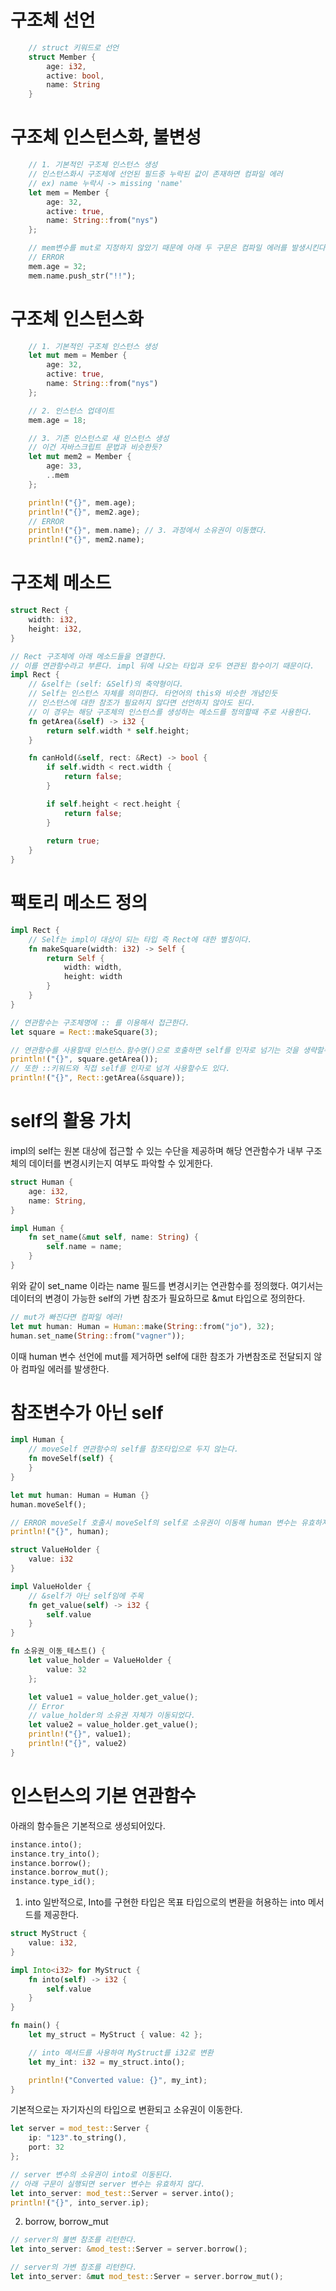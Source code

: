 # 구조체 선언 

```rust
    // struct 키워드로 선언
    struct Member {
        age: i32,
        active: bool,
        name: String
    }
```

# 구조체 인스턴스화, 불변성
```rust
    // 1. 기본적인 구조체 인스턴스 생성
    // 인스턴스화시 구조체에 선언된 필드중 누락된 값이 존재하면 컴파일 에러 
    // ex) name 누락시 -> missing 'name'
    let mem = Member {
        age: 32,
        active: true,
        name: String::from("nys")
    };

    // mem변수를 mut로 지정하지 않았기 때문에 아래 두 구문은 컴파일 에러를 발생시킨다.
    // ERROR
    mem.age = 32;
    mem.name.push_str("!!");
```

# 구조체 인스턴스화 
```rust
    // 1. 기본적인 구조체 인스턴스 생성
    let mut mem = Member {
        age: 32,
        active: true,
        name: String::from("nys")
    };

    // 2. 인스턴스 업데이트
    mem.age = 18;

    // 3. 기존 인스턴스로 새 인스턴스 생성  
    // 이건 자바스크립트 문법과 비슷한듯?
    let mut mem2 = Member {
        age: 33,
        ..mem
    };

    println!("{}", mem.age);
    println!("{}", mem2.age);
    // ERROR
    println!("{}", mem.name); // 3. 과정에서 소유권이 이동했다.
    println!("{}", mem2.name);
```

# 구조체 메소드

```rust
struct Rect {
    width: i32,
    height: i32,
}

// Rect 구조체에 아래 메소드들을 연결한다.
// 이를 연관함수라고 부른다. impl 뒤에 나오는 타입과 모두 연관된 함수이기 때문이다.
impl Rect {
    // &self는 (self: &Self)의 축약형이다.
    // Self는 인스턴스 자체를 의미한다. 타언어의 this와 비슷한 개념인듯
    // 인스턴스에 대한 참조가 필요허지 않다면 선언하지 않아도 된다.
    // 이 경우는 해당 구조체의 인스턴스를 생성하는 메소드를 정의할때 주로 사용한다.
    fn getArea(&self) -> i32 {
        return self.width * self.height;
    }

    fn canHold(&self, rect: &Rect) -> bool {
        if self.width < rect.width {
            return false;
        }

        if self.height < rect.height {
            return false;
        }
        
        return true;
    }
}
```

# 팩토리 메소드 정의

```rust
impl Rect {
    // Self는 impl이 대상이 되는 타입 즉 Rect에 대한 별칭이다.
    fn makeSquare(width: i32) -> Self {
        return Self {
            width: width,
            height: width
        }
    }
}

// 연관함수는 구조체명에 :: 를 이용해서 접근한다.
let square = Rect::makeSquare(3);

// 연관함수를 사용할때 인스턴스.함수명()으로 호출하면 self를 인자로 넘기는 것을 생략할수 있다.
println!("{}", square.getArea());
// 또한 ::키워드와 직접 self를 인자로 넘겨 사용할수도 있다.
println!("{}", Rect::getArea(&square));

```

# self의 활용 가치
impl의 self는 원본 대상에 접근할 수 있는 수단을 제공하며 
해당 연관함수가 내부 구조체의 데이터를 변경시키는지 여부도 파악할 수 있게한다.


```rust
struct Human {
    age: i32,
    name: String,
}

impl Human {
    fn set_name(&mut self, name: String) {
        self.name = name;
    }
}
```
위와 같이 set_name 이라는 name 필드를 변경시키는 연관함수를 정의했다.
여기서는 데이터의 변경이 가능한 self의 가변 참조가 필요하므로 &mut 타입으로 정의한다. 

```rust
// mut가 빠진다면 컴파일 에러!
let mut human: Human = Human::make(String::from("jo"), 32);
human.set_name(String::from("vagner"));
```

이때 human 변수 선언에 mut를 제거하면 self에 대한 참조가 가변참조로 전달되지 않아 컴파일 에러를 발생한다.

# 참조변수가 아닌 self

```rust
impl Human {
    // moveSelf 연관함수의 self를 참조타입으로 두지 않는다.
    fn moveSelf(self) {
    }
}

let mut human: Human = Human {}
human.moveSelf();

// ERROR moveSelf 호출시 moveSelf의 self로 소유권이 이동해 human 변수는 유효하지 않다.
println!("{}", human);
```

```rust
struct ValueHolder {
    value: i32
}

impl ValueHolder {
    // &self가 아닌 self임에 주목
    fn get_value(self) -> i32 {
        self.value
    }
}

fn 소유권_이동_테스트() {
    let value_holder = ValueHolder {
        value: 32
    };

    let value1 = value_holder.get_value();
    // Error
    // value_holder의 소유권 자체가 이동되었다.
    let value2 = value_holder.get_value();
    println!("{}", value1);
    println!("{}", value2)
}
```

# 인스턴스의 기본 연관함수
아래의 함수들은 기본적으로 생성되어있다.

```rust 
instance.into();
instance.try_into();
instance.borrow();
instance.borrow_mut();
instance.type_id();
```

1. into
일반적으로, Into를 구현한 타입은 목표 타입으로의 변환을 허용하는 into 메서드를 제공한다.
```rust
struct MyStruct {
    value: i32,
}

impl Into<i32> for MyStruct {
    fn into(self) -> i32 {
        self.value
    }
}

fn main() {
    let my_struct = MyStruct { value: 42 };

    // into 메서드를 사용하여 MyStruct를 i32로 변환
    let my_int: i32 = my_struct.into();

    println!("Converted value: {}", my_int);
}
```
기본적으로는 자기자신의 타입으로 변환되고 소유권이 이동한다.

```rust
let server = mod_test::Server {
    ip: "123".to_string(),
    port: 32
};

// server 변수의 소유권이 into로 이동된다.
// 아래 구문이 실행되면 server 변수는 유효하지 않다.
let into_server: mod_test::Server = server.into();
println!("{}", into_server.ip);
```

2. borrow, borrow_mut

```rust
// server의 불변 참조를 리턴한다.
let into_server: &mod_test::Server = server.borrow();

// server의 가변 참조를 리턴한다.
let into_server: &mut mod_test::Server = server.borrow_mut();
```